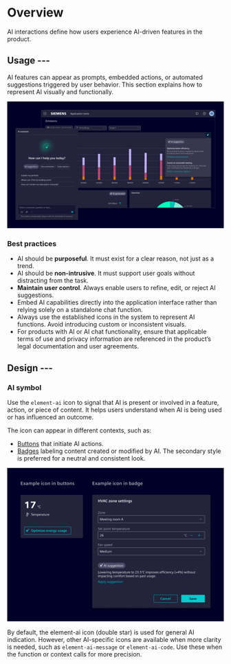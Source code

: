 # Overview

AI interactions define how users experience AI-driven features in the product.

## Usage ---

AI features can appear as prompts, embedded actions, or automated suggestions triggered by user behavior.
This section explains how to represent AI visually and functionally.

![AI interactions](images/ai.png)

### Best practices

- AI should be **purposeful**. It must exist for a clear reason, not just as a trend.
- AI should be **non-intrusive**. It must support user goals without distracting from the task.
- **Maintain user control**. Always enable users to refine, edit, or reject AI suggestions.
- Embed AI capabilities directly into the application interface rather than relying solely on a standalone chat function.
- Always use the established icons in the system to represent AI functions. Avoid introducing custom or inconsistent visuals.
- For products with AI or AI chat functionality, ensure that applicable terms of use and privacy information
  are referenced in the product’s legal documentation and user agreements.

## Design ---

### AI symbol

Use the `element-ai` icon to signal that AI is present or involved in a feature, action, or piece of content.
It helps users understand when AI is being used or has influenced an outcome.

The icon can appear in different contexts, such as:

- [Buttons](../../components/buttons-menus/buttons.md) that initiate AI actions.
- [Badges](../../components/status-notifications/badges.md) labeling content created or modified by AI.
  The secondary style is preferred for a neutral and consistent look.

![AI icon usage examples](images/ai-icon-usage.png)

By default, the element-ai icon (double star) is used for general AI indication.
However, other AI-specific icons are available when more clarity is needed, such as `element-ai-message` or
`element-ai-code`. Use these when the function or context calls for more precision.
